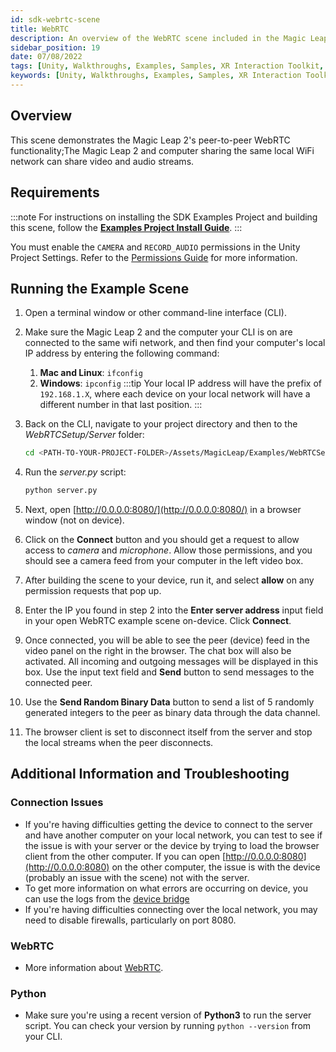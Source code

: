 ```yaml
---
id: sdk-webrtc-scene
title: WebRTC
description: An overview of the WebRTC scene included in the Magic Leap 2 Examples Project, which uses Unity's XR Interaction Toolkit.
sidebar_position: 19
date: 07/08/2022
tags: [Unity, Walkthroughs, Examples, Samples, XR Interaction Toolkit, WebRTC]
keywords: [Unity, Walkthroughs, Examples, Samples, XR Interaction Toolkit, WebRTC]
---
```



## Overview

This scene demonstrates the Magic Leap 2's peer-to-peer WebRTC functionality;The Magic Leap 2 and computer sharing the same local WiFi network can share video and audio streams.

## Requirements

:::note
For instructions on installing the SDK Examples Project and building this scene, follow the [**Examples Project Install Guide**](/versioned_docs/version-22-Mar-2023/guides/unity/sdk-example-scenes/sdk-install-setup.md).
:::

You must enable the `CAMERA` and `RECORD_AUDIO` permissions in the Unity Project Settings. Refer to the [Permissions Guide](/versioned_docs/version-22-Mar-2023/guides/unity/permissions/declaring-permissions.md) for more information.

## Running the Example Scene

1. Open a terminal window or other command-line interface (CLI).
2. Make sure the Magic Leap 2 and the computer your CLI is on are connected to the same wifi network, and then find your computer's local IP address by entering the following command:
   1. **Mac and Linux**: `ifconfig`
   2. **Windows**: `ipconfig`
    :::tip
    Your local IP address will have the prefix of `192.168.1.X`, where each device on your local network will have a different number in that last position.
    :::
3. Back on the CLI, navigate to your project directory and then to the *WebRTCSetup/Server* folder:

    ```bash
    cd <PATH-TO-YOUR-PROJECT-FOLDER>/Assets/MagicLeap/Examples/WebRTCSetup/Server
    ```

4. Run the *server.py* script:

    ```bash
    python server.py
    ```

5. Next, open [http://0.0.0.0:8080/](http://0.0.0.0:8080/) in a browser window (not on device).
6. Click on the **Connect** button and you should get a request to allow access to *camera* and *microphone*. Allow those permissions, and you should see a camera feed from your computer in the left video box.
7. After building the scene to your device, run it, and select **allow** on any permission requests that pop up.
8. Enter the IP you found in step 2 into the **Enter server address** input field in your open WebRTC example scene on-device. Click **Connect**.
9. Once connected, you will be able to see the peer (device) feed in the video panel on the right in the browser. The chat box will also be activated. All incoming and outgoing messages will be displayed in this box. Use the input text field and **Send** button to send messages to the connected peer.
10. Use the **Send Random Binary Data** button to send a list of 5 randomly generated integers to the peer as binary data through the data channel.
11. The browser client is set to disconnect itself from the server and stop the local streams when the peer disconnects.

## Additional Information and Troubleshooting

### Connection Issues

- If you're having difficulties getting the device to connect to the server and have another computer on your local network, you can test to see if the issue is with your server or the device by trying to load the browser client from the other computer. If you can open [http://0.0.0.0:8080](http://0.0.0.0:8080) on the other computer, the issue is with the device (probably an issue with the scene) not with the server.
- To get more information on what errors are occurring on device, you can use the logs from the [device bridge](/versioned_docs/version-22-Mar-2023/guides/developer-tools/ml-hub/ml-hub-device-bridge.md)
- If you're having difficulties connecting over the local network, you may need to disable firewalls, particularly on port 8080.

### WebRTC

- More information about [WebRTC](http://www.html5rocks.com/en/tutorials/webrtc/basics/).

### Python

- Make sure you're using a recent version of **Python3** to run the server script. You can check your version by running `python --version` from your CLI.

